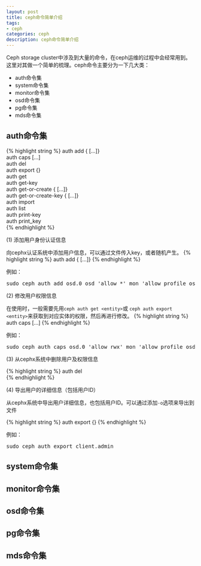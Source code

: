 ```yaml
---
layout: post
title: ceph命令简单介绍
tags:
- ceph
categories: ceph
description: ceph命令简单介绍
---
```


Ceph storage cluster中涉及到大量的命令，在ceph运维的过程中会经常用到。这里对其做一个简单的梳理。ceph命令主要分为一下几大类：

<!-- more -->

* auth命令集
* system命令集
* monitor命令集
* osd命令集
* pg命令集
* mds命令集



## auth命令集
{% highlight string %}
auth add <entity> {<caps> [<caps>...]}   
auth caps <entity> <caps> [<caps>...]    
auth del <entity>                       
auth export {<entity>}                  
auth get <entity>                       
auth get-key <entity>                    
auth get-or-create <entity> {<caps> [<caps>...]}                                                                 
auth get-or-create-key <entity> {<caps> [<caps>...]}                             
auth import                              
auth list                                
auth print-key <entity>                  
auth print_key <entity>                  
{% endhighlight %}

(1) 添加用户身份认证信息

向cephx认证系统中添加用户信息，可以通过文件传入key，或者随机产生。
{% highlight string %}
auth add <entity> {<caps> [<caps>...]}
{% endhighlight %}

例如：
<pre>
sudo ceph auth add osd.0 osd 'allow *' mon 'allow profile osd' -i /var/lib/ceph/osd/ceph-0/keyring
</pre>

(2) 修改用户权限信息

在使用时，一般需要先用```ceph auth get <entity>```或 ```ceph auth export <entity>```来获取到对应实体的权限，然后再进行修改。 
{% highlight string %}
auth caps <entity> <caps> [<caps>...]
{% endhighlight %}

例如：
<pre>
sudo ceph auth caps osd.0 'allow rwx' mon 'allow profile osd'
</pre>

(3) 从cephx系统中删除用户及权限信息

{% highlight string %}
auth del <entity>     
{% endhighlight %}

(4) 导出用户的详细信息（包括用户ID）

从cephx系统中导出用户详细信息，也包括用户ID。可以通过添加```-o```选项来导出到文件

{% highlight string %}
auth export {<entity>} 
{% endhighlight %}

例如：
<pre>
sudo ceph auth export client.admin
</pre>





## system命令集


## monitor命令集


## osd命令集



## pg命令集



## mds命令集


